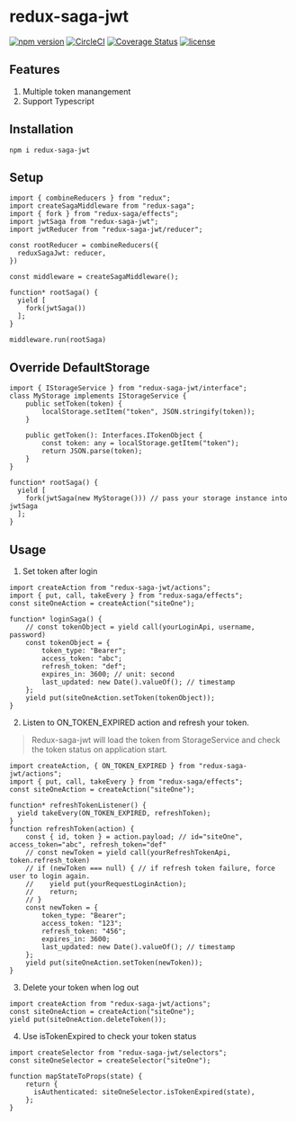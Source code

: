 # redux-saga-jwt
[![npm version](https://badge.fury.io/js/redux-saga-jwt.svg)](https://www.npmjs.com/package/redux-saga-jwt)
[![CircleCI](https://circleci.com/gh/kencckw/redux-saga-jwt.svg?style=shield)](https://circleci.com/gh/kencckw/redux-saga-jwt)
[![Coverage Status](https://coveralls.io/repos/github/kencckw/redux-saga-jwt/badge.svg?branch=)](https://coveralls.io/github/kencckw/redux-saga-jwt?branch=)
[![license](https://img.shields.io/github/license/kencckw/redux-saga-jwt.svg)](https://github.com/kencckw/redux-saga-jwt/blob/master/LICENSE.md)

## Features
1. Multiple token manangement
2. Support Typescript

## Installation
```npm i redux-saga-jwt```

## Setup
```
import { combineReducers } from "redux";
import createSagaMiddleware from "redux-saga";
import { fork } from "redux-saga/effects";
import jwtSaga from "redux-saga-jwt";
import jwtReducer from "redux-saga-jwt/reducer";

const rootReducer = combineReducers({
  reduxSagaJwt: reducer,
})

const middleware = createSagaMiddleware();

function* rootSaga() {
  yield [
    fork(jwtSaga())
  ];
}

middleware.run(rootSaga)
```

## Override DefaultStorage
```
import { IStorageService } from "redux-saga-jwt/interface"; 
class MyStorage implements IStorageService {
    public setToken(token) {
        localStorage.setItem("token", JSON.stringify(token));
    }

    public getToken(): Interfaces.ITokenObject {
        const token: any = localStorage.getItem("token");
        return JSON.parse(token);
    }
}

function* rootSaga() {
  yield [
    fork(jwtSaga(new MyStorage())) // pass your storage instance into jwtSaga
  ];
}
```

## Usage
1. Set token after login 
```
import createAction from "redux-saga-jwt/actions";
import { put, call, takeEvery } from "redux-saga/effects";
const siteOneAction = createAction("siteOne");

function* loginSaga() {
    // const tokenObject = yield call(yourLoginApi, username, password)
    const tokenObject = {
        token_type: "Bearer";
        access_token: "abc";
        refresh_token: "def";
        expires_in: 3600; // unit: second
        last_updated: new Date().valueOf(); // timestamp
    };
    yield put(siteOneAction.setToken(tokenObject));
}
```
2. Listen to ON_TOKEN_EXPIRED action and refresh your token.  
> Redux-saga-jwt will load the token from StorageService and check the token status on application start.
```
import createAction, { ON_TOKEN_EXPIRED } from "redux-saga-jwt/actions";
import { put, call, takeEvery } from "redux-saga/effects";
const siteOneAction = createAction("siteOne");

function* refreshTokenListener() {
  yield takeEvery(ON_TOKEN_EXPIRED, refreshToken);
}
function refreshToken(action) {
    const { id, token } = action.payload; // id="siteOne", access_token="abc", refresh_token="def"
    // const newToken = yield call(yourRefreshTokenApi, token.refresh_token)
    // if (newToken === null) { // if refresh token failure, force user to login again.
    //    yield put(yourRequestLoginAction);
    //    return;
    // }
    const newToken = {
        token_type: "Bearer";
        access_token: "123";
        refresh_token: "456";
        expires_in: 3600;
        last_updated: new Date().valueOf(); // timestamp
    };
    yield put(siteOneAction.setToken(newToken));
}
```
3. Delete your token when log out
```
import createAction from "redux-saga-jwt/actions";
const siteOneAction = createAction("siteOne");
yield put(siteOneAction.deleteToken());
```
4. Use isTokenExpired to check your token status
```
import createSelector from "redux-saga-jwt/selectors";
const siteOneSelector = createSelector("siteOne");

function mapStateToProps(state) {
    return {
      isAuthenticated: siteOneSelector.isTokenExpired(state),
    };
}
```
